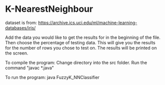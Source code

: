 # K-NearestNeighbour

dataset is from: https://archive.ics.uci.edu/ml/machine-learning-databases/iris/


Add the data you would like to get the results for in the beginning of the file.
Then choose the percentage of testing data.
This will give you the results for the number of rows you chose to test on.
The results will be printed on the screen.

To compile the program:
  Change directory into the src folder.
  Run the command "javac *.java"

To run the program:
  java FuzzyK_NNClassifier








